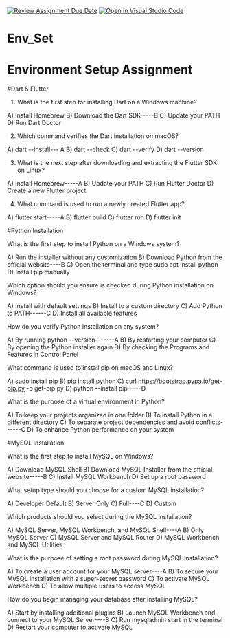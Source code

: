 [![Review Assignment Due Date](https://classroom.github.com/assets/deadline-readme-button-22041afd0340ce965d47ae6ef1cefeee28c7c493a6346c4f15d667ab976d596c.svg)](https://classroom.github.com/a/vnsr1XuU)
[![Open in Visual Studio Code](https://classroom.github.com/assets/open-in-vscode-2e0aaae1b6195c2367325f4f02e2d04e9abb55f0b24a779b69b11b9e10269abc.svg)](https://classroom.github.com/online_ide?assignment_repo_id=16823009&assignment_repo_type=AssignmentRepo)
# Env_Set

# Environment Setup Assignment

#Dart & Flutter

1. What is the first step for installing Dart on a Windows machine?

A) Install Homebrew
B) Download the Dart SDK-----B
C) Update your PATH
D) Run Dart Doctor


2. Which command verifies the Dart installation on macOS?

A) dart --install--- A
B) dart --check
C) dart --verify
D) dart --version


3. What is the next step after downloading and extracting the Flutter SDK on Linux?

A) Install Homebrew-----A
B) Update your PATH
C) Run Flutter Doctor
D) Create a new Flutter project


4. What command is used to run a newly created Flutter app?

A) flutter start-----A
B) flutter build
C) flutter run
D) flutter init


#Python Installation

What is the first step to install Python on a Windows system?

A) Run the installer without any customization
B) Download Python from the official website----B
C) Open the terminal and type sudo apt install python
D) Install pip manually

Which option should you ensure is checked during Python installation on Windows?

A) Install with default settings
B) Install to a custom directory
C) Add Python to PATH------C
D) Install all available features

How do you verify Python installation on any system?

A) By running python --version-------A
B) By restarting your computer
C) By opening the Python installer again
D) By checking the Programs and Features in Control Panel

What command is used to install pip on macOS and Linux?

A) sudo install pip
B) pip install python
C) curl https://bootstrap.pypa.io/get-pip.py -o get-pip.py
D) python --install pip-----D

What is the purpose of a virtual environment in Python?

A) To keep your projects organized in one folder
B) To install Python in a different directory
C) To separate project dependencies and avoid conflicts------C
D) To enhance Python performance on your system

#MySQL Installation

What is the first step to install MySQL on Windows?

A) Download MySQL Shell
B) Download MySQL Installer from the official website-----B
C) Install MySQL Workbench
D) Set up a root password

What setup type should you choose for a custom MySQL installation?

A) Developer Default
B) Server Only
C) Full----C
D) Custom

Which products should you select during the MySQL installation?

A) MySQL Server, MySQL Workbench, and MySQL Shell----A
B) Only MySQL Server
C) MySQL Server and MySQL Router
D) MySQL Workbench and MySQL Utilities

What is the purpose of setting a root password during MySQL installation?

A) To create a user account for your MySQL server----A
B) To secure your MySQL installation with a super-secret password
C) To activate MySQL Workbench
D) To allow multiple users to access MySQL

How do you begin managing your database after installing MySQL?

A) Start by installing additional plugins
B) Launch MySQL Workbench and connect to your MySQL Server----B
C) Run mysqladmin start in the terminal
D) Restart your computer to activate MySQL

